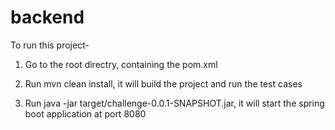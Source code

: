 # backend
To run this project-

1. Go to the root directry, containing the pom.xml

2. Run mvn clean install, it will build the project and run the test cases

3. Run java -jar target/challenge-0.0.1-SNAPSHOT.jar, it will start the spring boot application at port 8080
